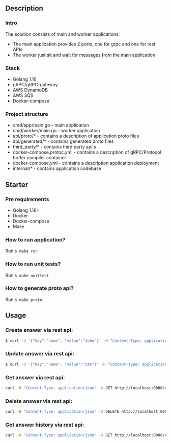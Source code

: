 ## Description

### Intro
The solution consists of main and worker applications:
- The main application provides 2 ports, one for grpc and one for rest APIs
- The worker just sit and wait for messages from the main application

### Stack
- Golang 1.16
- gRPC/gRPC-gateway
- AWS DynamoDB
- AWS SQS
- Docker-compose

### Project structure
- cmd/app/main.go - main application
- cmd/worker/main.go - worker application
- api/proto/* - contains a description of application proto files
- api/generated/* - contains generated proto files
- third_party/* - contains third party api's
- docker-compose.protoc.yml - contains a description of gRPC/Protocol buffer compiler container
- docker-compose.yml - contains a description application deployment
- internal/* - contains application codebase


## Starter

### Pre requirements
- Golang 1.16+
- Docker
- Docker-compose
- Make

### How to run application?
Run  `$ make run`

### How to run unit tests?
Run  `$ make unittest`

### How to generate proto api?
Run  `$ make proto`

## Usage

### Create answer via rest api:

```sh
$ curl -d '{"key":"name", "value":"John"}' -H "Content-Type: application/json" -X POST http://localhost:8000/v1/answers
```

### Update answer via rest api:

```sh
$ curl -d '{"key":"name", "value":"Sam"}' -H "Content-Type: application/json" -X PUT http://localhost:8000/v1/answers
```

### Get answer via rest api:

```sh
curl -H "Content-Type: application/json" -X GET http://localhost:8000/v1/answers?key=${KEY}
```

### Delete answer via rest api:

```sh
curl -H "Content-Type: application/json" -X DELETE http://localhost:8000/v1/answers?key=${KEY}
```

### Get answer history via rest api:

```sh
curl -H "Content-Type: application/json" -X GET http://localhost:8000/v1/answers/${KEY}/history
```